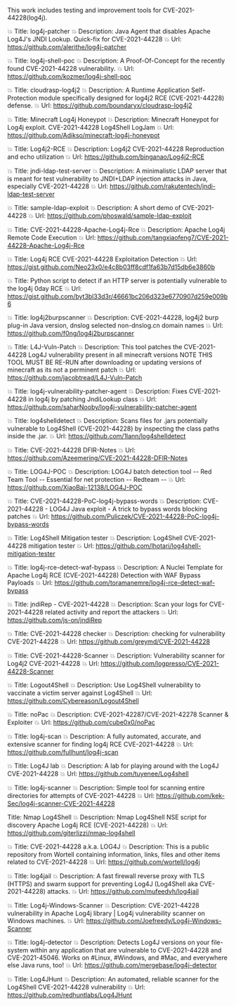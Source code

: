 This work includes testing and improvement tools for CVE-2021-44228(log4j).

💥 Title: log4j-patcher
💥 Description: Java Agent that disables Apache Log4J's JNDI Lookup. Quick-fix for CVE-2021-44228
💥 Url: https://github.com/alerithe/log4j-patcher


💥 Title: log4j-shell-poc
💥 Description: A Proof-Of-Concept for the recently found CVE-2021-44228 vulnerability.
💥 Url: https://github.com/kozmer/log4j-shell-poc


💥 Title: cloudrasp-log4j2
💥 Description: A Runtime Application Self-Protection module specifically designed for log4j2 RCE (CVE-2021-44228) defense.
💥 Url: https://github.com/boundaryx/cloudrasp-log4j2


💥 Title: Minecraft Log4j Honeypot
💥 Description: Minecraft Honeypot for Log4j exploit. CVE-2021-44228 Log4Shell LogJam
💥 Url: https://github.com/Adikso/minecraft-log4j-honeypot


💥 Title: Log4j2-RCE
💥 Description: Log4j2 CVE-2021-44228 Reproduction and echo utilization
💥 Url: https://github.com/binganao/Log4j2-RCE


💥 Title: jndi-ldap-test-server
💥 Description: A minimalistic LDAP server that is meant for test vulnerability to JNDI+LDAP injection attacks in Java, especially CVE-2021-44228
💥 Url: https://github.com/rakutentech/jndi-ldap-test-server


💥 Title: sample-ldap-exploit
💥 Description: A short demo of CVE-2021-44228
💥 Url: https://github.com/phoswald/sample-ldap-exploit


💥 Title: CVE-2021-44228-Apache-Log4j-Rce
💥 Description: Apache Log4j Remote Code Execution
💥 Url: https://github.com/tangxiaofeng7/CVE-2021-44228-Apache-Log4j-Rce


💥 Title: Log4j RCE CVE-2021-44228 Exploitation Detection
💥 Url: https://gist.github.com/Neo23x0/e4c8b03ff8cdf1fa63b7d15db6e3860b


💥 Title: Python script to detect if an HTTP server is potentially vulnerable to the log4j 0day RCE
💥 Url: https://gist.github.com/byt3bl33d3r/46661bc206d323e6770907d259e009b6


💥 Title: log4j2burpscanner
💥 Description: CVE-2021-44228, log4j2 burp plug-in Java version, dnslog selected non-dnslog.cn domain names
💥 Url: https://github.com/f0ng/log4j2burpscanner


💥 Title: L4J-Vuln-Patch
💥 Description: This tool patches the CVE-2021-44228 Log4J vulnerability present in all minecraft versions NOTE THIS TOOL MUST BE RE-RUN after downloading or updating versions of minecraft as its not a perminent patch
💥 Url: https://github.com/jacobtread/L4J-Vuln-Patch


💥 Title: log4j-vulnerability-patcher-agent
💥 Description: Fixes CVE-2021-44228 in log4j by patching JndiLookup class
💥 Url: https://github.com/saharNooby/log4j-vulnerability-patcher-agent


💥 Title: log4shelldetect
💥 Description: Scans files for .jars potentially vulnerable to Log4Shell (CVE-2021-44228) by inspecting the class paths inside the .jar.
💥 Url: https://github.com/1lann/log4shelldetect


💥 Title: CVE-2021-44228 DFIR-Notes
💥 Url: https://github.com/Azeemering/CVE-2021-44228-DFIR-Notes


💥 Title: LOG4J-POC
💥 Description: LOG4J batch detection tool -- Red Team Tool -- Essential for net protection -- Redteam --
💥 Url: https://github.com/XiaoBai-12138/LOG4J-POC


💥 Title: CVE-2021-44228-PoC-log4j-bypass-words
💥 Description: CVE-2021-44228 - LOG4J Java exploit - A trick to bypass words blocking patches
💥 Url: https://github.com/Puliczek/CVE-2021-44228-PoC-log4j-bypass-words


💥 Title: Log4Shell Mitigation tester
💥 Description: Log4Shell CVE-2021-44228 mitigation tester
💥 Url: https://github.com/lhotari/log4shell-mitigation-tester


💥 Title: log4j-rce-detect-waf-bypass
💥 Description: A Nuclei Template for Apache Log4j RCE (CVE-2021-44228) Detection with WAF Bypass Payloads
💥 Url: https://github.com/toramanemre/log4j-rce-detect-waf-bypass


💥 Title: jndiRep - CVE-2021-44228
💥 Description: Scan your logs for CVE-2021-44228 related activity and report the attackers
💥 Url: https://github.com/js-on/jndiRep


💥 Title: CVE-2021-44228 checker
💥 Description: checking for vulnerability CVE-2021-44228
💥 Url: https://github.com/greymd/CVE-2021-44228

💥 Title: CVE-2021-44228-Scanner
💥 Description: Vulnerability scanner for Log4j2 CVE-2021-44228
💥 Url: https://github.com/logpresso/CVE-2021-44228-Scanner

💥 Title: Logout4Shell
💥 Description: Use Log4Shell vulnerability to vaccinate a victim server against Log4Shell
💥 Url: https://github.com/Cybereason/Logout4Shell

💥 Title: noPac
💥 Description: CVE-2021-42287/CVE-2021-42278 Scanner & Exploiter
💥 Url: https://github.com/cube0x0/noPac

💥 Title: log4j-scan
💥 Description: A fully automated, accurate, and extensive scanner for finding log4j RCE CVE-2021-44228
💥 Url: https://github.com/fullhunt/log4j-scan

💥 Title: Log4J lab
💥 Description: A lab for playing around with the Log4J CVE-2021-44228
💥 Url: https://github.com/tuyenee/Log4shell

💥 Title: log4j-scanner
💥 Description: Simple tool for scanning entire directories for attempts of CVE-2021-44228
💥 Url: https://github.com/kek-Sec/log4j-scanner-CVE-2021-44228

Title: Nmap Log4Shell
💥 Description: Nmap Log4Shell NSE script for discovery Apache Log4j RCE (CVE-2021-44228)
💥 Url: https://github.com/giterlizzi/nmap-log4shell

💥 Title: CVE-2021-44228 a.k.a. LOG4J
💥 Description: This is a public repository from Wortell containing information, links, files and other items related to CVE-2021-44228
💥 Url: https://github.com/wortell/log4j

💥 Title: log4jail
💥 Description: A fast firewall reverse proxy with TLS (HTTPS) and swarm support for preventing Log4J (Log4Shell aka CVE-2021-44228) attacks.
💥 Url: https://github.com/mufeedvh/log4jail

💥 Title: Log4j-Windows-Scanner
💥 Description: CVE-2021-44228 vulnerability in Apache Log4j library | Log4j vulnerability scanner on Windows machines.
💥 Url: https://github.com/Joefreedy/Log4j-Windows-Scanner

💥 Title: log4j-detector
💥 Description: Detects Log4J versions on your file-system within any application that are vulnerable to CVE-2021-44228 and CVE-2021-45046. Works on #Linux, #Windows, and #Mac, and everywhere else Java runs, too!
💥 Url: https://github.com/mergebase/log4j-detector

💥 Title: Log4JHunt
💥 Description: An automated, reliable scanner for the Log4Shell CVE-2021-44228 vulnerability
💥 Url: https://github.com/redhuntlabs/Log4JHunt
